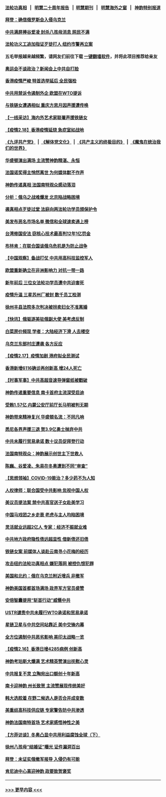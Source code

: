 #### [法轮功真相](https://github.com/gfw-breaker/truth/blob/master/README.md?t=0) &nbsp;&nbsp;|&nbsp;&nbsp; [明慧二十周年报告](https://github.com/gfw-breaker/mh-reports/blob/master/README.md?t=0) &nbsp;&nbsp;|&nbsp;&nbsp;[明慧期刊](https://github.com/gfw-breaker/mh-qikan) &nbsp;&nbsp;|&nbsp;&nbsp; [明慧海外之窗](https://github.com/gfw-breaker/mh-news/blob/master/README.md?t=0) &nbsp;&nbsp;|&nbsp;&nbsp; [神韵特别报道](https://github.com/gfw-breaker/mh-news/blob/master/shenyun.md?t=0)
#### [拜登：确信俄罗斯会入侵乌克兰](../pages/nf4514/n13588112.md?t=02191050) 
#### [中共满屏捧谷爱凌 封杀八孩母消息 网民不满](../pages/nf4514/n13587980.md?t=02191050) 
#### [法轮功义工追加指证歹徒打人 纽约市警再立案](../pages/nf4514/n13586551.md?t=02191050) 
#### 五毛举报越来越频繁，请网友们前往下载 [一键翻墙软件](https://github.com/gfw-breaker/ssr-accounts)，并将此项目推荐给亲友
#### [奥运会不谈政治？新闻会上中共自打脸](../pages/nf4514/n13587758.md?t=02191050) 
#### [香港疫情严峻 特首选举延后 全民强检](../pages/nf4514/n13587558.md?t=02191050) 
#### [中共用禁诉令遏制外企 欧盟在WTO提诉](../pages/nf4514/n13587601.md?t=02191050) 
#### [与铁链女遭遇相似 重庆方思月因声援遭传唤](../pages/nf4514/n13587346.md?t=02191050) 
#### [【一线采访】海内外艺术家联署声援铁链女](../pages/nf4514/n13586106.md?t=02191050) 
#### [【疫情2.18】香港疫情延烧 急症室如战地](../pages/nf4514/n13586880.md?t=02191050) 
#### [《九评共产党》](https://github.com/begood0513/9ping.md/blob/master/README.md) &nbsp;|&nbsp; [《解体党文化》](../../../../jtdwh.md/blob/master/README.md)  &nbsp;|&nbsp; [《共产主义的终极目的》](../../../../gczydzjmd.md/blob/master/README.md) &nbsp;|&nbsp; [《魔鬼在统治我们的世界》](../../../../mgztzwmdsj.md/blob/master/README.md) 
#### [华盛顿演出满场 主流赞神韵精湛、永恒](../pages/nf4514/n13586529.md?t=02191050) 
#### [法国诺奖得主悄然离世 为何媒体默不作声](../pages/nf4514/n13585647.md?t=02191050) 
#### [神韵传递真相 法国南特观众感动落泪](../pages/nf4514/n13585901.md?t=02191050) 
#### [分析：俄乌之战难爆发 北京陷战略困境](../pages/nf4514/n13584724.md?t=02191050) 
#### [袭真相点歹徒过堂 法庭向两法轮功学员颁保护令](../pages/nf4514/n13583124.md?t=02191050) 
#### [美发布恶名市场名单 微信和全球速卖通上榜](../pages/nf4514/n13585023.md?t=02191050) 
#### [台湾修国安法 窃核心技术最高判12年1亿罚金](../pages/nf4514/n13584374.md?t=02191050) 
#### [布林肯：在联合国谈俄乌危机是为防止战争](../pages/nf4514/n13584974.md?t=02191050) 
#### [【中国观察】备战打仗 中共用高科技监控军人](../pages/nf4514/n13583873.md?t=02191050) 
#### [欧盟重新确立在非洲影响力 对抗一带一路](../pages/nf4514/n13584975.md?t=02191050) 
#### [新年前后 三位女法轮功学员遭中共迫害死](../pages/nf4514/n13584573.md?t=02191050) 
#### [疫情升温 三星苏州厂被封 数千员工检测](../pages/nf4514/n13582751.md?t=02191050) 
#### [徐州丰县法院多次判决被拐卖妇女不准离婚](../pages/nf4514/n13581848.md?t=02191050) 
#### [【快讯】俄驱逐美驻俄副大使 美考虑反制](../pages/nf4514/n13584874.md?t=02191050) 
#### [白菜房价频现 学者：大陆经济下滑 人去楼空](../pages/nf4514/n13582499.md?t=02191050) 
#### [乌克兰东部村庄遭袭 各方反应](../pages/nf4514/n13584407.md?t=02191050) 
#### [【疫情2.17】疫情加剧 港府拟全民测试](../pages/nf4514/n13583896.md?t=02191050) 
#### [香港新增6116确诊再创新高 增24人死亡](../pages/nf4514/n13584115.md?t=02191050) 
#### [【时事军事】中共高超音速导弹窗纸被戳破](../pages/nf4514/n13582161.md?t=02191050) 
#### [神韵传递重要信息 南卡首府主流深受启迪](../pages/nf4514/n13583970.md?t=02191050) 
#### [受贿1.57亿 内蒙公安厅前厅长马明被判无期](../pages/nf4514/n13583953.md?t=02191050) 
#### [神韵带来精神复兴 华盛顿名流：不同凡响](../pages/nf4514/n13583789.md?t=02191050) 
#### [悉尼各界声援三退 贺3.9亿勇士抛弃中共](../pages/nf4514/n13580308.md?t=02191050) 
#### [中共未履行贸易承诺 数十议员促拜登行动](../pages/nf4514/n13582548.md?t=02191050) 
#### [法国南特观众：神韵展示创世主下世救人](../pages/nf4514/n13582840.md?t=02191050) 
#### [陈巍、谷爱凌、朱易在冬奥遭到不同“审查”](../pages/nf4514/n13582309.md?t=02191050) 
#### [【思想领袖】COVID-19能治？多少药不为人知](../pages/nf4514/n13547109.md?t=02191050) 
#### [人权律师：联合国受中共影响 忽视中国人权](../pages/nf4514/n13582394.md?t=02191050) 
#### [美议员提法案 禁中共高官送子女赴美学习](../pages/nf4514/n13582372.md?t=02191050) 
#### [中国马戏团之乡走衰 老虎与主人均陷困境](../pages/nf4514/n13578997.md?t=02191050) 
#### [灵活就业远超2亿人 专家：经济不振就业难](../pages/nf4514/n13581934.md?t=02191050) 
#### [中共地方政府隐性债远超显性 借新债还旧债](../pages/nf4514/n13579860.md?t=02191050) 
#### [铁链女案 前媒体人谈赴云南寻小花梅的经历](../pages/nf4514/n13581650.md?t=02191050) 
#### [攻击纽约法轮功真相点 嫌犯落网 被控仇恨犯罪](../pages/nf4514/n13579183.md?t=02191050) 
#### [美国和北约：俄在乌克兰附近增兵 非撤军](../pages/nf4514/n13581666.md?t=02191050) 
#### [神韵美国首都首场满场 政界军方官员盛赞](../pages/nf4514/n13581091.md?t=02191050) 
#### [安倍智囊提用“斩首行动”威慑中共](../pages/nf4514/n13581843.md?t=02191050) 
#### [USTR谴责中共未履行WTO承诺和贸易承诺](../pages/nf4514/n13581572.md?t=02191050) 
#### [星链卫星与中共空间站靠近 美中交锋内幕](../pages/nf4514/n13579775.md?t=02191050) 
#### [全方位遏制中共恶劣影响 美印太战略一览](../pages/nf4514/n13579781.md?t=02191050) 
#### [【疫情2.16】香港日增4285病例 创新高](../pages/nf4514/n13580905.md?t=02191050) 
#### [神韵考珀斯大爆满 艺术精英赞演出抚慰心灵](../pages/nf4514/n13581268.md?t=02191050) 
#### [中共报复不灵 立陶宛出口额创十年新高](../pages/nf4514/n13580817.md?t=02191050) 
#### [南卡迎神韵 州长致贺 主流赞展现传统美好](../pages/nf4514/n13579897.md?t=02191050) 
#### [韩大选胶着 在野二候选人是否合并成变数](../pages/nf4514/n13580751.md?t=02191050) 
#### [美重组高科技供应链 专家警告防中共渗透](../pages/nf4514/n13580365.md?t=02191050) 
#### [神韵法国南特首场 艺术家感悟神性之美](../pages/nf4514/n13579754.md?t=02191050) 
#### [【方菲访谈】冬奥凸显中共用利益腐蚀全球（下）](../pages/nf4514/n13578781.md?t=02191050) 
#### [徐州八孩母“结婚证”曝光 证件漏洞百出](../pages/nf4514/n13579361.md?t=02191050) 
#### [拜登：未证实俄撤军报导 入侵仍有可能](../pages/nf4514/n13579215.md?t=02191050) 
#### [肯尼迪中心喜迎神韵 政要致贺褒奖](../pages/nf4514/n13579397.md?t=02191050) 

----
#### [ >>> 更早内容 <<< ](../indexes/nf4514-earlier.md)

